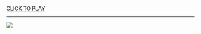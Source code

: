 
<a href="https://premium76.site?title=year_of_the_snake_google_game_download_free&ref=12M">CLICK TO PLAY</a></h3>
<hr>

<a href="https://premium76.site?title=year_of_the_snake_google_game_download_free&ref=12M"><img src="https://clearcache.store/games.png"></a>


